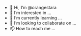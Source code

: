 - 👋 Hi, I’m @orangestara
- 👀 I’m interested in ...
- 🌱 I’m currently learning ...
- 💞️ I’m looking to collaborate on ...
- 📫 How to reach me ...

<!---
orangestara/orangestara is a ✨ special ✨ repository because its `README.md` (this file) appears on your GitHub profile.
You can click the Preview link to take a look at your changes.
--->

